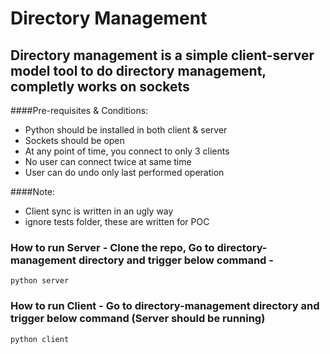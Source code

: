 # Directory Management

## Directory management is a simple client-server model tool to do directory management, completly works on sockets
####Pre-requisites & Conditions:
* Python should be installed in both client & server
* Sockets should be open
* At any point of time, you connect to only 3 clients
* No user can connect twice at same time
* User can do undo only last performed operation


####Note:
* Client sync is written in an ugly way
* ignore tests folder, these are written for POC 


### How to run Server - Clone the repo, Go to directory-management directory and trigger below command - 
``python server``


### How to run Client - Go to directory-management directory and trigger below command (Server should be running) 
``python client``


